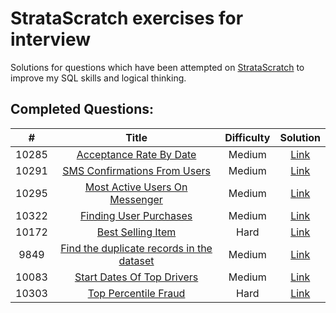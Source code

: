 # StrataScratch exercises for interview
Solutions for questions which have been attempted on [StrataScratch](https://www.stratascratch.com) to improve my SQL skills and logical thinking.

## Completed Questions:
|  #  | Title | Difficulty | Solution |
|:---:|:-----:|:----------:|:--------:|
|10285|[Acceptance Rate By Date](https://platform.stratascratch.com/coding/10285-acceptance-rate-by-date?code_type=1)|Medium|[Link](https://github.com/mwacinski/stratascratchexer/blob/main/10285.sql)
|10291|[SMS Confirmations From Users](https://platform.stratascratch.com/coding/10291-sms-confirmations-from-users?code_type=1)|Medium|[Link](https://github.com/mwacinski/stratascratchexer/blob/main/10291.sql)
|10295|[Most Active Users On Messenger](https://platform.stratascratch.com/coding/10295-most-active-users-on-messenger?code_type=1)|Medium|[Link](https://github.com/mwacinski/stratascratchexer/blob/main/10295.sql)
|10322|[Finding User Purchases](https://platform.stratascratch.com/coding/10322-finding-user-purchases?code_type=1)|Medium|[Link](https://github.com/mwacinski/stratascratchexer/blob/main/10322.sql)
|10172|[Best Selling Item](https://platform.stratascratch.com/coding/10172-best-selling-item?code_type=1)|Hard|[Link](https://github.com/mwacinski/stratascratchexer/blob/main/10172.sql)
|9849|[Find the duplicate records in the dataset](https://platform.stratascratch.com/coding/9849-find-the-duplicate-records-in-the-dataset?code_type=1)|Medium|[Link](https://github.com/mwacinski/stratascratchexer/blob/main/9849.sql)
|10083|[Start Dates Of Top Drivers](https://platform.stratascratch.com/coding/10083-start-dates-of-top-drivers?code_type=1)|Medium|[Link](https://github.com/mwacinski/stratascratchexer/blob/main/10083.sql)
|10303|[Top Percentile Fraud](https://platform.stratascratch.com/coding/10303-top-percentile-fraud?code_type=1)|Hard|[Link](https://github.com/mwacinski/stratascratchexer/blob/main/10303.sql)
